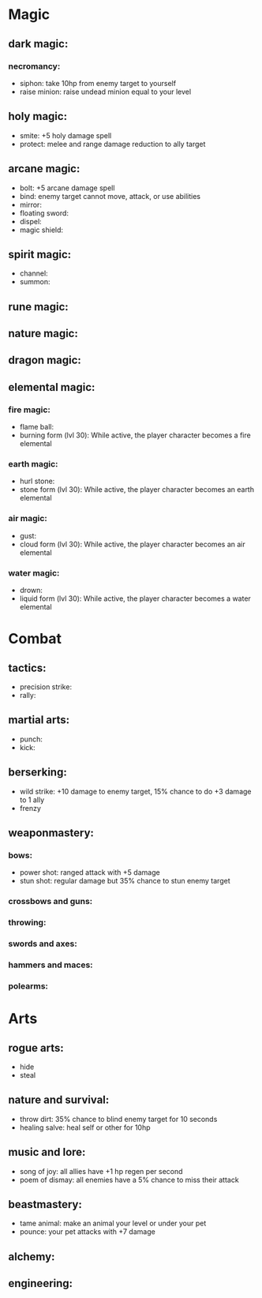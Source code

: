 # Magic

## dark magic:

### necromancy:
- siphon: take 10hp from enemy target to yourself
- raise minion: raise undead minion equal to your level

## holy magic:
- smite: +5 holy damage spell
- protect: melee and range damage reduction to ally target

## arcane magic:
- bolt: +5 arcane damage spell
- bind: enemy target cannot move, attack, or use abilities
- mirror:
- floating sword:
- dispel:
- magic shield:

## spirit magic:
- channel:
- summon:

## rune magic:

## nature magic:

## dragon magic:

## elemental magic:

### fire magic:
- flame ball:
- burning form (lvl 30): While active, the player character becomes a fire elemental

### earth magic:
- hurl stone:
- stone form (lvl 30): While active, the player character becomes an earth elemental

### air magic:
- gust:
- cloud form (lvl 30): While active, the player character becomes an air elemental

### water magic:
- drown:
- liquid form (lvl 30): While active, the player character becomes a water elemental

# Combat

## tactics:
- precision strike:
- rally:

## martial arts:
- punch:
- kick:

## berserking:
- wild strike: +10 damage to enemy target, 15% chance to do +3 damage to 1 ally
- frenzy

## weaponmastery:

### bows:
- power shot: ranged attack with +5 damage
- stun shot: regular damage but 35% chance to stun enemy target

### crossbows and guns:

### throwing:

### swords and axes:

### hammers and maces:

### polearms:

# Arts

## rogue arts:
- hide
- steal

## nature and survival:
- throw dirt: 35% chance to blind enemy target for 10 seconds
- healing salve: heal self or other for 10hp

## music and lore:
- song of joy: all allies have +1 hp regen per second
- poem of dismay: all enemies have a 5% chance to miss their attack

## beastmastery:
- tame animal: make an animal your level or under your pet
- pounce: your pet attacks with +7 damage

## alchemy:

## engineering:
